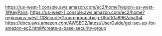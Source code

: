 
https://us-west-1.console.aws.amazon.com/ec2/home?region=us-west-1#KeyPairs:
https://us-west-1.console.aws.amazon.com/ec2/home?region=us-west-1#SecurityGroup:groupId=sg-05bf51a8967a5afb4
https://docs.aws.amazon.com/AWSEC2/latest/UserGuide/get-set-up-for-amazon-ec2.html#create-a-base-security-group
